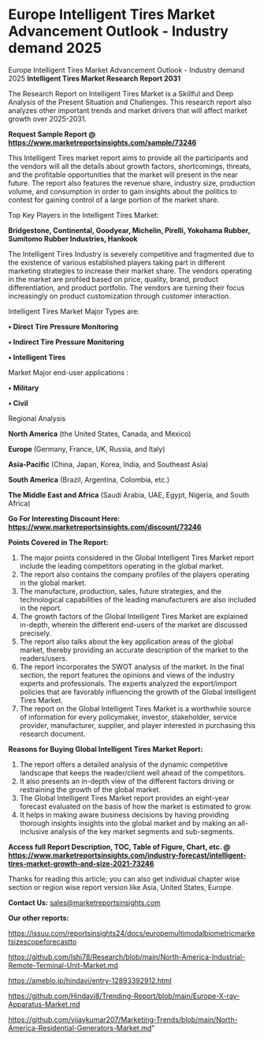 # Europe Intelligent Tires Market Advancement Outlook - Industry demand 2025
Europe Intelligent Tires Market Advancement Outlook - Industry demand 2025
<strong>Intelligent Tires Market Research Report 2031</strong>

The Research Report on Intelligent Tires Market is a Skillful and Deep Analysis of the Present Situation and Challenges. This research report also analyzes other important trends and market drivers that will affect market growth over 2025-2031.

<strong>Request Sample Report @ <a href=https://www.marketreportsinsights.com/sample/73246>https://www.marketreportsinsights.com/sample/73246</a></strong>

This Intelligent Tires market report aims to provide all the participants and the vendors will all the details about growth factors, shortcomings, threats, and the profitable opportunities that the market will present in the near future. The report also features the revenue share, industry size, production volume, and consumption in order to gain insights about the politics to contest for gaining control of a large portion of the market share.

Top Key Players in the Intelligent Tires Market:

<strong>Bridgestone, Continental, Goodyear, Michelin, Pirelli, Yokohama Rubber, Sumitomo Rubber Industries, Hankook</strong>

The Intelligent Tires Industry is severely competitive and fragmented due to the existence of various established players taking part in different marketing strategies to increase their market share. The vendors operating in the market are profiled based on price, quality, brand, product differentiation, and product portfolio. The vendors are turning their focus increasingly on product customization through customer interaction.

Intelligent Tires Market Major Types are:

<strong>• Direct Tire Pressure Monitoring

• Indirect Tire Pressure Monitoring

• Intelligent Tires</strong>

Market Major end-user applications :

<strong>• Military

• Civil</strong>

Regional Analysis

</u><strong><b>North America</b></strong> (the United States, Canada, and Mexico)

<strong><b>Europe </b></strong>(Germany, France, UK, Russia, and Italy)

<strong><b>Asia-Pacific</b></strong> (China, Japan, Korea, India, and Southeast Asia)

<strong><b>South America</b></strong> (Brazil, Argentina, Colombia, etc.)

<strong><b>The Middle East and Africa</b></strong> (Saudi Arabia, UAE, Egypt, Nigeria, and South Africa)

<strong>Go For Interesting Discount Here: <a href=https://www.marketreportsinsights.com/discount/73246>https://www.marketreportsinsights.com/discount/73246</a></strong>

<strong>Points Covered in The Report:</strong>
<ol>
  <li>The major points considered in the Global Intelligent Tires Market report include the leading competitors operating in the global market.</li>
  <li>The report also contains the company profiles of the players operating in the global market.</li>
  <li>The manufacture, production, sales, future strategies, and the technological capabilities of the leading manufacturers are also included in the report.</li>
  <li>The growth factors of the Global Intelligent Tires Market are explained in-depth, wherein the different end-users of the market are discussed precisely.</li>
  <li>The report also talks about the key application areas of the global market, thereby providing an accurate description of the market to the readers/users.</li>
  <li>The report incorporates the SWOT analysis of the market. In the final section, the report features the opinions and views of the industry experts and professionals. The experts analyzed the export/import policies that are favorably influencing the growth of the Global Intelligent Tires Market.</li>
  <li>The report on the Global Intelligent Tires Market is a worthwhile source of information for every policymaker, investor, stakeholder, service provider, manufacturer, supplier, and player interested in purchasing this research document.</li>
</ol>
<strong>Reasons for Buying Global Intelligent Tires Market Report:</strong>

<ol>
  <li>The report offers a detailed analysis of the dynamic competitive landscape that keeps the reader/client well ahead of the competitors.</li>
  <li>It also presents an in-depth view of the different factors driving or restraining the growth of the global market.</li>
  <li>The Global Intelligent Tires Market report provides an eight-year forecast evaluated on the basis of how the market is estimated to grow.</li>
  <li>It helps in making aware business decisions by having providing thorough insights insights into the global market and by making an all-inclusive analysis of the key market segments and sub-segments.</li>
</ol>
<strong>Access full Report Description, TOC, Table of Figure, Chart, etc. @ <a href=https://www.marketreportsinsights.com/industry-forecast/intelligent-tires-market-growth-and-size-2021-73246>https://www.marketreportsinsights.com/industry-forecast/intelligent-tires-market-growth-and-size-2021-73246</a></strong>


Thanks for reading this article; you can also get individual chapter wise section or region wise report version like Asia, United States, Europe.

<strong>Contact Us:</strong>
sales@marketreportsinsights.com

<strong>Our other reports:</strong>

<a href=https://issuu.com/reportsinsights24/docs/europemultimodalbiometricmarketsizescopeforecastto>https://issuu.com/reportsinsights24/docs/europemultimodalbiometricmarketsizescopeforecastto</a>

<a href=https://github.com/Ishi78/Research/blob/main/North-America-Industrial-Remote-Terminal-Unit-Market.md>https://github.com/Ishi78/Research/blob/main/North-America-Industrial-Remote-Terminal-Unit-Market.md</a>

<a href=https://ameblo.jp/hindavi/entry-12893392912.html>https://ameblo.jp/hindavi/entry-12893392912.html</a>

<a href=https://github.com/Hindavi8/Trending-Report/blob/main/Europe-X-ray-Apparatus-Market.md>https://github.com/Hindavi8/Trending-Report/blob/main/Europe-X-ray-Apparatus-Market.md</a>

<a href=https://github.com/vijaykumar207/Marketing-Trends/blob/main/North-America-Residential-Generators-Market.md>https://github.com/vijaykumar207/Marketing-Trends/blob/main/North-America-Residential-Generators-Market.md</a>"
